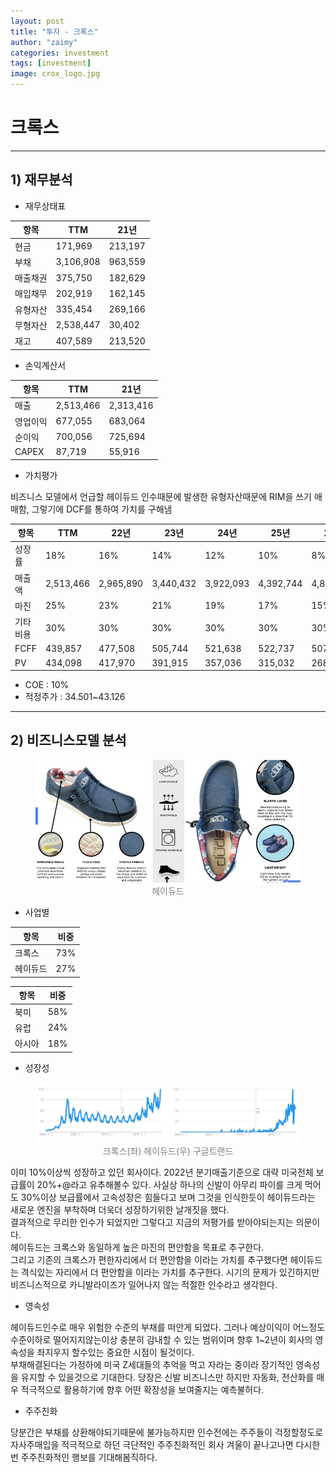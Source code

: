 ```yaml
---
layout: post
title: "투자 - 크록스"
author: "zaimy"
categories: investment
tags: [investment]
image: crox_logo.jpg
---
```


# 크록스
-------------
## 1) 재무분석

- 재무상태표

|항목|TTM|21년|
|------|----|---|
|현금|171,969|213,197|
|부채|3,106,908|963,559|
|매출채권|375,750|182,629|
|매입채무|202,919|162,145|
|유형자산|335,454|269,166|
|무형자산|2,538,447|30,402|
|재고|407,589|213,520|

- 손익계산서

|항목|TTM|21년|
|------|----|---|
|매출|2,513,466|2,313,416|
|영업이익|677,055|683,064|
|순이익|700,056|725,694|
|CAPEX|87,719|55,916|

- 가치평가  

비즈니스 모델에서 언급할 헤이듀드 인수때문에 발생한 유형자산때문에 RIM을 쓰기 애매함, 그렇기에 DCF를 통하여 가치를 구해냄

|항목|TTM|22년|23년|24년|25년|26년|27년|T|
|---|---|---|---|---|---|---|---|---|
|성장률|18%|16%|14%|12%|10%|8%|6%|3%|
|매출액|2,513,466|2,965,890|3,440,432|3,922,093|4,392,744|4,832,018|5,218,580|5,531,695|
|마진|25%|23%|21%|19%|17%|15%|13%|12%|
|기타비용|30%|30%|30%|30%|30%|30%|30%|30%|
|FCFF|439,857|477,508|505,744|521,638|522,737|507,362|474,891|464,662|
|PV|434,098|417,970|391,915|357,036|315,032|268,063|3,406,361|

- COE : 10%
- 적정주가 : 34.501~43.126

-------------
## 2) 비즈니스모델 분석
<figure style="text-align:center">
    <img src="assets/img/crox00101.jpg">
    <font color="gray">헤이듀드</font> 
</figure>

- 사업별

|항목|비중|
|------|----|
|크록스|73%|
|헤이듀드|27%|

|항목|비중|
|------|----|
|북미|58%|
|유럽|24%|
|아시아|18%|

- 성장성

<figure style="text-align:center">
    <img src="assets/img/crox00102.jpg">
    <font color="gray">크록스(좌) 헤이듀드(우) 구글트랜드</font> 
</figure>

이미 10%이상씩 성장하고 있던 회사이다.
2022년 분기매출기준으로 대략 미국전체 보급률이 20%+@라고 유추해볼수 있다.
사실상 하나의 신발이 아무리 파이를 크게 먹어도 30%이상 보급률에서 고속성장은 힘들다고 보며
그것을 인식한듯이 헤이듀드라는 새로운 엔진을 부착하며 더욱더 성장하기위한 날개짓을 했다.  
결과적으로 무리한 인수가 되었지만 그렇다고 지금의 저평가를 받아야되는지는 의문이다.  
헤이듀드는 크록스와 동일하게 높은 마진의 편안함을 목표로 추구한다.  
그리고 기존의 크록스가 편한자리에서 더 편안함을 이라는 가치를 추구했다면
헤이듀드는 격식있는 자리에서 더 편안함을 이라는 가치를 추구한다.
시기의 문제가 있긴하지만 비즈니스적으로 카니발라이즈가 일어나지 않는 적절한 인수라고 생각한다.  

- 영속성

헤이듀드인수로 매우 위험한 수준의 부채를 떠안게 되었다.
그러나 예상이익이 어느정도 수준이하로 떨어지지않는이상 충분히 감내할 수 있는 범위이며
향후 1~2년이 회사의 영속성을 좌지우지 할수있는 중요한 시점이 될것이다.  
부채해결된다는 가정하에 미국 Z세대들의 추억을 먹고 자라는 중이라 장기적인 영속성을 유지할 수 있을것으로 기대한다.
당장은 신발 비즈니스만 하지만 자동화, 전산화를 매우 적극적으로 활용하기에 향후 어떤 확장성을 보여줄지는 예측불허다.

- 주주친화

당분간은 부채를 상환해야되기때문에 불가능하지만
인수전에는 주주들이 걱정할정도로 자사주매입을 적극적으로 하던 극단적인 주주친화적인 회사
겨울이 끝나고나면 다시한번 주주친화적인 행보를 기대해봄직하다.